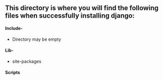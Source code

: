 ## **This directory is where you will find the following files when successfully installing django:**

#### Include-
  * Directory may be empty
#### Lib-
  * site-packages
#### Scripts
